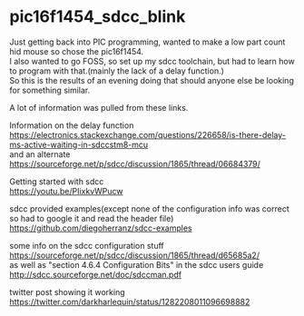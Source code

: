 # pic16f1454_sdcc_blink

Just getting back into PIC programming, wanted to make a low part count hid mouse so chose the pic16f1454.  
I also wanted to go FOSS, so set up my sdcc toolchain, but had to learn how to program with that.(mainly the lack of a delay function.)  
So this is the results of an evening doing that should anyone else be looking for something similar.  

A lot of information was pulled from these links.

Information on the delay function  
https://electronics.stackexchange.com/questions/226658/is-there-delay-ms-active-waiting-in-sdccstm8-mcu  
and an alternate   
https://sourceforge.net/p/sdcc/discussion/1865/thread/06684379/  

Getting started with sdcc  
https://youtu.be/PIixkvWPucw  

sdcc provided examples(except none of the configuration info was correct so had to google it and read the header file)  
https://github.com/diegoherranz/sdcc-examples  

some info on the sdcc configuration stuff  
https://sourceforge.net/p/sdcc/discussion/1865/thread/d65685a2/  
as well as "section 4.6.4 Configuration Bits" in the sdcc users guide  
http://sdcc.sourceforge.net/doc/sdccman.pdf  

twitter post showing it working    
https://twitter.com/darkharlequin/status/1282208011096698882
